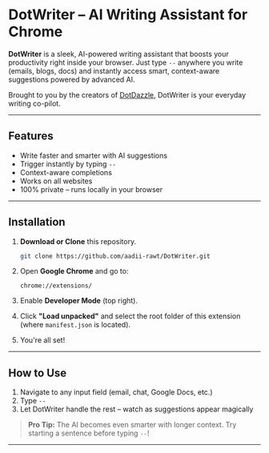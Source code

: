 # DotWriter – AI Writing Assistant for Chrome

**DotWriter** is a sleek, AI-powered writing assistant that boosts your productivity right inside your browser. Just type `--` anywhere you write (emails, blogs, docs) and instantly access smart, context-aware suggestions powered by advanced AI.

Brought to you by the creators of [DotDazzle](https://dotdazzle.in), DotWriter is your everyday writing co-pilot.

---

## Features

-  Write faster and smarter with AI suggestions
-  Trigger instantly by typing `--`
-  Context-aware completions
-  Works on all websites
-  100% private – runs locally in your browser

---

##  Installation

1. **Download or Clone** this repository.

    ```bash
    git clone https://github.com/aadii-rawt/DotWriter.git
    ```

2. Open **Google Chrome** and go to:

    ```
    chrome://extensions/
    ```

3. Enable **Developer Mode** (top right).

4. Click **"Load unpacked"** and select the root folder of this extension (where `manifest.json` is located).

5. You're all set! 

---

##  How to Use

1. Navigate to any input field (email, chat, Google Docs, etc.)
2. Type `--`
3. Let DotWriter handle the rest – watch as suggestions appear magically 

>  **Pro Tip:** The AI becomes even smarter with longer context. Try starting a sentence before typing `--`!

---


